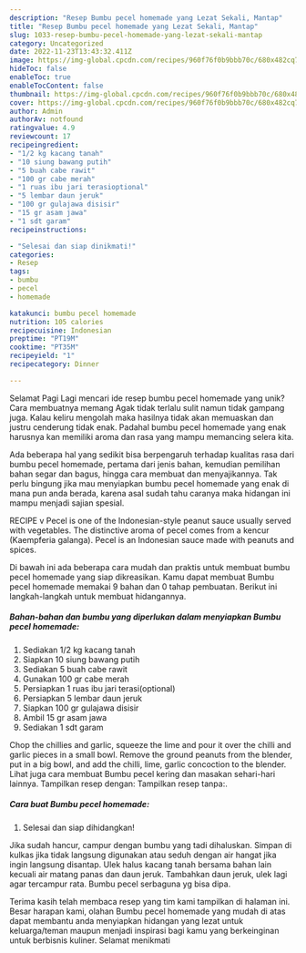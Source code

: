 ```yaml
---
description: "Resep Bumbu pecel homemade yang Lezat Sekali, Mantap"
title: "Resep Bumbu pecel homemade yang Lezat Sekali, Mantap"
slug: 1033-resep-bumbu-pecel-homemade-yang-lezat-sekali-mantap
category: Uncategorized
date: 2022-11-23T13:43:32.411Z
image: https://img-global.cpcdn.com/recipes/960f76f0b9bbb70c/680x482cq70/bumbu-pecel-homemade-foto-resep-utama.jpg
hideToc: false
enableToc: true
enableTocContent: false
thumbnail: https://img-global.cpcdn.com/recipes/960f76f0b9bbb70c/680x482cq70/bumbu-pecel-homemade-foto-resep-utama.jpg
cover: https://img-global.cpcdn.com/recipes/960f76f0b9bbb70c/680x482cq70/bumbu-pecel-homemade-foto-resep-utama.jpg
author: Admin
authorAv: notfound
ratingvalue: 4.9
reviewcount: 17
recipeingredient:
- "1/2 kg kacang tanah"
- "10 siung bawang putih"
- "5 buah cabe rawit"
- "100 gr cabe merah"
- "1 ruas ibu jari terasioptional"
- "5 lembar daun jeruk"
- "100 gr gulajawa disisir"
- "15 gr asam jawa"
- "1 sdt garam"
recipeinstructions:

- "Selesai dan siap dinikmati!"
categories:
- Resep
tags:
- bumbu
- pecel
- homemade

katakunci: bumbu pecel homemade 
nutrition: 105 calories
recipecuisine: Indonesian
preptime: "PT19M"
cooktime: "PT35M"
recipeyield: "1"
recipecategory: Dinner

---
```



Selamat Pagi Lagi mencari ide resep bumbu pecel homemade yang unik? Cara membuatnya memang Agak tidak terlalu sulit namun tidak gampang juga. Kalau keliru mengolah maka hasilnya tidak akan memuaskan dan justru cenderung tidak enak. Padahal bumbu pecel homemade yang enak harusnya kan memiliki aroma dan rasa yang mampu memancing selera kita.


Ada beberapa hal yang sedikit bisa berpengaruh terhadap kualitas rasa dari bumbu pecel homemade, pertama dari jenis bahan, kemudian pemilihan bahan segar dan bagus, hingga cara membuat dan menyajikannya. Tak perlu bingung jika mau menyiapkan bumbu pecel homemade yang enak di mana pun anda berada, karena asal sudah tahu caranya maka hidangan ini mampu menjadi sajian spesial.

RECIPE v Pecel is one of the Indonesian-style peanut sauce usually served with vegetables. The distinctive aroma of pecel comes from a kencur (Kaempferia galanga). Pecel is an Indonesian sauce made with peanuts and spices.


Di bawah ini ada beberapa cara mudah dan praktis untuk membuat bumbu pecel homemade yang siap dikreasikan. Kamu dapat membuat Bumbu pecel homemade memakai 9 bahan dan 0 tahap pembuatan. Berikut ini langkah-langkah untuk membuat hidangannya.

<!--inarticleads1-->

##### Bahan-bahan dan bumbu yang diperlukan dalam menyiapkan Bumbu pecel homemade:

1. Sediakan 1/2 kg kacang tanah
1. Siapkan 10 siung bawang putih
1. Sediakan 5 buah cabe rawit
1. Gunakan 100 gr cabe merah
1. Persiapkan 1 ruas ibu jari terasi(optional)
1. Persiapkan 5 lembar daun jeruk
1. Siapkan 100 gr gulajawa disisir
1. Ambil 15 gr asam jawa
1. Sediakan 1 sdt garam


Chop the chillies and garlic, squeeze the lime and pour it over the chilli and garlic pieces in a small bowl. Remove the ground peanuts from the blender, put in a big bowl, and add the chilli, lime, garlic concoction to the blender. Lihat juga cara membuat Bumbu pecel kering dan masakan sehari-hari lainnya. Tampilkan resep dengan: Tampilkan resep tanpa:. 

<!--inarticleads2-->

##### Cara buat Bumbu pecel homemade:


1. Selesai dan siap dihidangkan!

Jika sudah hancur, campur dengan bumbu yang tadi dihaluskan. Simpan di kulkas jika tidak langsung digunakan atau seduh dengan air hangat jika ingin langsung disantap. Ulek halus kacang tanah bersama bahan lain kecuali air matang panas dan daun jeruk. Tambahkan daun jeruk, ulek lagi agar tercampur rata. Bumbu pecel serbaguna yg bisa dipa. 

Terima kasih telah membaca resep yang tim kami tampilkan di halaman ini. Besar harapan kami, olahan Bumbu pecel homemade yang mudah di atas dapat membantu anda menyiapkan hidangan yang lezat untuk keluarga/teman maupun menjadi inspirasi bagi kamu yang berkeinginan untuk berbisnis kuliner. Selamat menikmati
